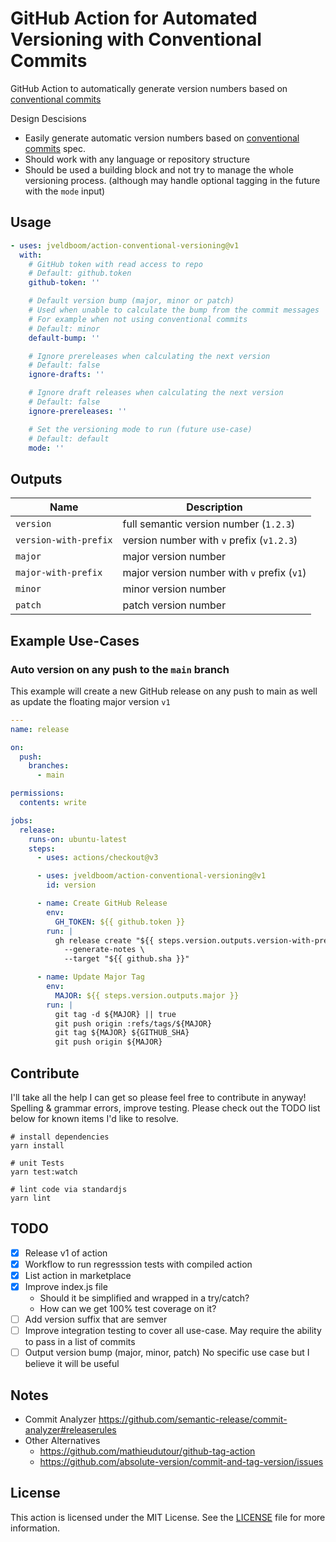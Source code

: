 # GitHub Action for Automated Versioning with Conventional Commits
GitHub Action to automatically generate version numbers based on [conventional commits](https://www.conventionalcommits.org/en/v1.0.0/)

Design Descisions
- Easily generate automatic version numbers based on [conventional commits](https://www.conventionalcommits.org/en/v1.0.0/) spec.
- Should work with any language or repository structure
- Should be used a building block and not try to manage the whole versioning process. (although may handle optional tagging in the future with the `mode` input)

## Usage
```yaml
- uses: jveldboom/action-conventional-versioning@v1
  with:
    # GitHub token with read access to repo
    # Default: github.token
    github-token: ''

    # Default version bump (major, minor or patch)
    # Used when unable to calculate the bump from the commit messages
    # For example when not using conventional commits
    # Default: minor
    default-bump: ''

    # Ignore prereleases when calculating the next version
    # Default: false
    ignore-drafts: ''

    # Ignore draft releases when calculating the next version
    # Default: false
    ignore-prereleases: ''

    # Set the versioning mode to run (future use-case)
    # Default: default
    mode: ''
```

## Outputs
| Name | Description |
|------|-------------|
`version` | full semantic version number (`1.2.3`)
`version-with-prefix` | version number with `v` prefix (`v1.2.3`)
`major` | major version number
`major-with-prefix` | major version number with `v` prefix (`v1`)
`minor` | minor version number
`patch` | patch version number

## Example Use-Cases
### Auto version on any push to the `main` branch
This example will create a new GitHub release on any push to main as well as update the floating major version `v1`
```yaml
---
name: release

on:
  push:
    branches:
      - main

permissions:
  contents: write

jobs:
  release:
    runs-on: ubuntu-latest
    steps:
      - uses: actions/checkout@v3

      - uses: jveldboom/action-conventional-versioning@v1
        id: version

      - name: Create GitHub Release
        env:
          GH_TOKEN: ${{ github.token }}
        run: |
          gh release create "${{ steps.version.outputs.version-with-prefix }}" \
            --generate-notes \
            --target "${{ github.sha }}"

      - name: Update Major Tag
        env:
          MAJOR: ${{ steps.version.outputs.major }}
        run: |
          git tag -d ${MAJOR} || true
          git push origin :refs/tags/${MAJOR}
          git tag ${MAJOR} ${GITHUB_SHA}
          git push origin ${MAJOR}
```

## Contribute
I'll take all the help I can get so please feel free to contribute in anyway! Spelling & grammar errors, improve testing. Please check out the TODO list below for known items I'd like to resolve.

```shell
# install dependencies
yarn install

# unit Tests
yarn test:watch

# lint code via standardjs
yarn lint
```

## TODO
- [x] Release v1 of action
- [x] Workflow to run regresssion tests with compiled action
- [x] List action in marketplace
- [x] Improve index.js file
  - Should it be simplified and wrapped in a try/catch?
  - How can we get 100% test coverage on it?
- [ ] Add version suffix that are semver
- [ ] Improve integration testing to cover all use-case. May require the ability to pass in a list of commits
- [ ] Output version bump (major, minor, patch) No specific use case but I believe it will be useful

## Notes
- Commit Analyzer https://github.com/semantic-release/commit-analyzer#releaserules
- Other Alternatives
  - https://github.com/mathieudutour/github-tag-action
  - https://github.com/absolute-version/commit-and-tag-version/issues

## License
This action is licensed under the MIT License. See the [LICENSE](./LICENSE) file for more information.

